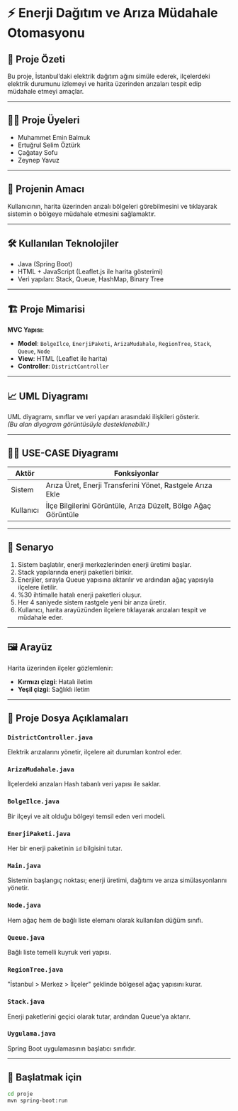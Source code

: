 # ⚡ Enerji Dağıtım ve Arıza Müdahale Otomasyonu

## 📘 Proje Özeti
Bu proje, İstanbul’daki elektrik dağıtım ağını simüle ederek, ilçelerdeki elektrik durumunu izlemeyi ve harita üzerinden arızaları tespit edip müdahale etmeyi amaçlar.

---

## 👨‍💻 Proje Üyeleri
- Muhammet Emin Balmuk  
- Ertuğrul Selim Öztürk  
- Çağatay Sofu  
- Zeynep Yavuz

---

## 🎯 Projenin Amacı
Kullanıcının, harita üzerinden arızalı bölgeleri görebilmesini ve tıklayarak sistemin o bölgeye müdahale etmesini sağlamaktır.

---

## 🛠 Kullanılan Teknolojiler
- Java (Spring Boot)
- HTML + JavaScript (Leaflet.js ile harita gösterimi)
- Veri yapıları: Stack, Queue, HashMap, Binary Tree

---

## 🏗️ Proje Mimarisi

**MVC Yapısı:**
- **Model**: `BolgeIlce`, `EnerjiPaketi`, `ArizaMudahale`, `RegionTree`, `Stack`, `Queue`, `Node`
- **View**: HTML (Leaflet ile harita)
- **Controller**: `DistrictController`

---

## 📈 UML Diyagramı
UML diyagramı, sınıflar ve veri yapıları arasındaki ilişkileri gösterir.  
*(Bu alan diyagram görüntüsüyle desteklenebilir.)*

---

## 🧑‍💻 USE-CASE Diyagramı

| Aktör | Fonksiyonlar |
|-------|--------------|
| Sistem | Arıza Üret, Enerji Transferini Yönet, Rastgele Arıza Ekle |
| Kullanıcı | İlçe Bilgilerini Görüntüle, Arıza Düzelt, Bölge Ağaç Görüntüle |

---

## 🚦 Senaryo

1. Sistem başlatılır, enerji merkezlerinden enerji üretimi başlar.
2. Stack yapılarında enerji paketleri birikir.
3. Enerjiler, sırayla Queue yapısına aktarılır ve ardından ağaç yapısıyla ilçelere iletilir.
4. %30 ihtimalle hatalı enerji paketleri oluşur.
5. Her 4 saniyede sistem rastgele yeni bir arıza üretir.
6. Kullanıcı, harita arayüzünden ilçelere tıklayarak arızaları tespit ve müdahale eder.

---

## 🖼️ Arayüz
Harita üzerinden ilçeler gözlemlenir:  
- **Kırmızı çizgi**: Hatalı iletim  
- **Yeşil çizgi**: Sağlıklı iletim

---

## 🧾 Proje Dosya Açıklamaları

### `DistrictController.java`
Elektrik arızalarını yönetir, ilçelere ait durumları kontrol eder.

### `ArizaMudahale.java`
İlçelerdeki arızaları Hash tabanlı veri yapısı ile saklar.

### `BolgeIlce.java`
Bir ilçeyi ve ait olduğu bölgeyi temsil eden veri modeli.

### `EnerjiPaketi.java`
Her bir enerji paketinin `id` bilgisini tutar.

### `Main.java`
Sistemin başlangıç noktası; enerji üretimi, dağıtımı ve arıza simülasyonlarını yönetir.

### `Node.java`
Hem ağaç hem de bağlı liste elemanı olarak kullanılan düğüm sınıfı.

### `Queue.java`
Bağlı liste temelli kuyruk veri yapısı.

### `RegionTree.java`
"İstanbul > Merkez > İlçeler" şeklinde bölgesel ağaç yapısını kurar.

### `Stack.java`
Enerji paketlerini geçici olarak tutar, ardından Queue'ya aktarır.

### `Uygulama.java`
Spring Boot uygulamasının başlatıcı sınıfıdır.

---

## 🚀 Başlatmak için

```bash
cd proje
mvn spring-boot:run
